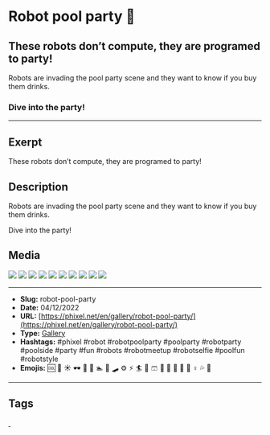 # Robot pool party 🤖
## These robots don’t compute, they are programed to party!

Robots are invading the pool party scene and they want to know if you buy them drinks.

### Dive into the party!
------------
## Exerpt
These robots don’t compute, they are programed to party!
## Description
Robots are invading the pool party scene and they want to know if you buy them drinks.

Dive into the party!
## Media
<img src="media/e4a53d1a/robot-pool-party-01.jpg">
<img src="media/090e589a/robot-pool-party-02.jpg">
<img src="media/d800f30e/robot-pool-party-03.jpg">
<img src="media/e52f8573/robot-pool-party-04.jpg">
<img src="media/3906af1e/robot-pool-party-05.jpg">
<img src="media/3e7334de/robot-pool-party-06.jpg">
<img src="media/e1a325b3/robot-pool-party-07.jpg">
<img src="media/999d0610/robot-pool-party-08.jpg">
<img src="media/3bfd4c76/robot-pool-party-09.jpg">
<img src="media/96700dfc/robot-pool-party-10.jpg">

------------
- **Slug:** robot-pool-party
- **Date:** 04/12/2022
- **URL:** [https://phixel.net/en/gallery/robot-pool-party/](https://phixel.net/en/gallery/robot-pool-party/)
- **Type:** [Gallery](#gallery)
- **Hashtags:** #phixel #robot #robotpoolparty #poolparty #robotparty #poolside #party #fun #robots #robotmeetup #robotselfie #poolfun #robotstyle
- **Emojis:** 🆒 🌊 ☀️ 🕶 🎉 🤖 🏊 🦾 🛹 ⚙️ ⚡️ 🏄 👙 🩳 🍹 🥳 🍨 🎈 🤽 ‍♀ 💦 🏻

------------
## Tags
[ ](# )

